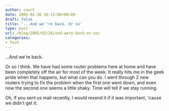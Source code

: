 ```yaml
---
author: court
date: 2005-02-26 16:12:00+00:00
draft: false
title: '...And we''re back. Or so'
type: post
url: /blog/2005/02/26/and-were-back-or-so/
categories:
- Tech
---
```


...And we're back.

Or so I think.  We have had some router problems here at home and have been completely off the air for most of the week.  It really hits me in the geek pride when that happens, but what can you do.  I went through 2 new routers trying to fix the problem when the first one went down, and even now the second one seems a little shaky.  Time will tell if we stay running.

Oh, if you sent us mail recently, I would resend it if it was important, 'cause we didn't get it.
